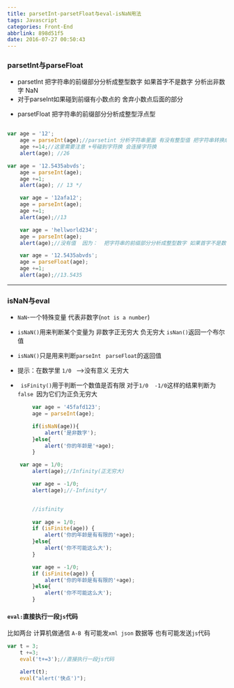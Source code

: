 ```yaml
---
title: parsetInt-parsetFloat与eval-isNaN用法
tags: Javascript
categories: Front-End
abbrlink: 898d51f5
date: 2016-07-27 00:50:43
---
```


### parsetInt与parseFloat

- parsetInt   把字符串的前缀部分分析成整型数字 如果首字不是数字 分析出非数字 NaN
- 对于parseInt如果碰到前缀有小数点的 舍弃小数点后面的部分
<!--more-->	
- parsetFloat  把字符串的前缀部分分析成整型浮点型

```javascript
	
var age = '12';
	age = parseInt(age);//parsetint 分析字符串里面 有没有整型值 把字符串转换成整型  
	age +=14;//这里需要注意 +号碰到字符换 会连接字符换
	alert(age); //26 
```
    
```javascript
var age = '12.5435abvds';
	age = parseInt(age);
	age +=1;
	alert(age); // 13 */
```
```javascript
	var age = '12afa12';
	age = parseInt(age);
	age +=1;
	alert(age);//13
```
```javascript
 	var age = 'hellworld234';
 	age = parseInt(age);
 	alert(age);//没有值  因为：  把字符串的前缀部分分析成整型数字 如果首字不是数字 分析出非数字 NaN*/
```

```javascript
 	var age = '12.5435abvds';
	age = parseFloat(age);
	age +=1;
	alert(age);//13.5435
  ```
    
---
    
 ### isNaN与eval
    
  - `NaN`-一个特殊变量 代表非数字(`not is a number`)

-  `isNaN()`用来判断某个变量为 非数字正无穷大 负无穷大  `isNan()`返回一个布尔值

- `isNaN()`只是用来判断`parseInt` ` parseFloat`的返回值

-  提示：在数学里 `1/0 ` -->没有意义 无穷大

- ` isFinity()`用于判断一个数值是否有限 对于`1/0  -1/0`这样的结果判断为`false `因为它们为正负无穷大


```javascript
		var age = '45fafd123';
		age = parseInt(age);

		if(isNaN(age)){
			alert('是非数字');
		}else{
			alert('你的年龄是'+age);
		}

```

```javascript
	var age = 1/0;
		alert(age);//Infinity(正无穷大)

		var age = -1/0;
		alert(age);//-Infinity*/
```

```javascript

		//isfinity  
		
		var age = 1/0;
		if (isFinite(age)) {
			alert('你的年龄是有有限的'+age);
		}else{
			alert('你不可能这么大');
		}

		var age = -1/0;
		if (isFinite(age)) {
			alert('你的年龄是有有限的'+age);
		}else{
			alert('你不可能这么大');
		}
```

#### `eval:`直接执行一段`js`代码

比如两台 计算机做通信 `A-B `有可能发`xml json` 数据等  也有可能发送`js`代码
    
```javascript
var t = 3;
	t +=3;
	eval('t+=3');//直接执行一段js代码

	alert(t);
	eval("alert('快点')");
  ```
    
